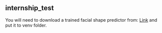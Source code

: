 ## internship_test
You will need to download a trained facial shape predictor from:
[Link](http://dlib.net/files/shape_predictor_68_face_landmarks.dat.bz2)
and put it to venv folder.
